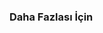<h3  LifeCycle Konu Anlatımı >
  
  
  <b> Daha Fazlası İçin </b>
  
 [instagram]: https://medium.com/@buse93dmr/android-kotlin-life-cycle-c4cb02f1d983
  
